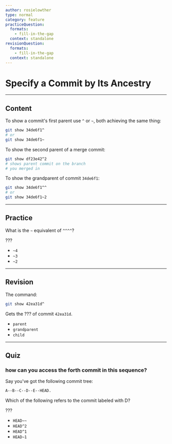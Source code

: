 ```yaml
---
author: rosielowther
type: normal
category: feature
practiceQuestion:
  formats:
    - fill-in-the-gap
  context: standalone
revisionQuestion:
  formats:
    - fill-in-the-gap
  context: standalone
---
```


# Specify a Commit by Its Ancestry


---

## Content

To show a commit's first parent use `^` or `~`, both achieving the same thing:

```bash
git show 34de6f1^
# or
git show 34de6f1~
```

To show the second parent of a merge commit:

```bash
git show df23e42^2
# shows parent commit on the branch
# you merged in
```

To show the grandparent of commit `34de6f1`:

```bash
git show 34de6f1^^
# or
git show 34de6f1~2
```


---

## Practice

What is the `~` equivalent of `^^^^`?

???

- `~4`
- `~3`
- `~2`


---

## Revision

The command:

```bash
git show 42ea31d^
```

Gets the ??? of commit `42ea31d`.

- `parent`
- `grandparent`
- `child`


---

## Quiz

### how can you access the forth commit in this sequence?


Say you've got the following commit tree:

```bash
A--B--C--D--E--HEAD.
```

Which of the following refers to the commit labeled with D?

???

- `HEAD~~`
- `HEAD^2`
- `HEAD^1`
- `HEAD~1`
